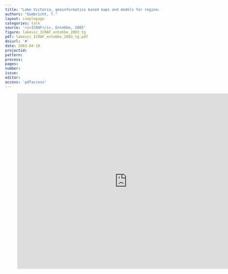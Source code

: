 ```yaml
---
title: "Lake Victoria, geoinformatics based maps and models for regional scale planning and management"
authors: "Gumbricht, T."
layout: simplepage
categories: talk
source: '<i>ICRAF</i>, Entebbe, 2005'
figure: lakevic_ICRAF_entebbe_2003_tg
pdf: lakevic_ICRAF_entebbe_2003_tg.pdf
doiurl: '#'
date: 2003-04-10
projectid:
pattern:
process:
pages:
number:
issue:
editor:
access: 'pdfaccess'
---
```


<figure>
<iframe src="http://docs.google.com/gview?url={{ site.commonurl }}/pdf/{{ page.pdf }}&embedded=true"
style="width:720px; height:576px;" frameborder="0"></iframe>
</figure>
